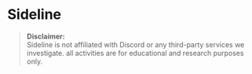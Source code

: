 # Sideline

> **Disclaimer:**  
> Sideline is not affiliated with Discord or any third-party services we investigate. all activities are for educational and research purposes only.
